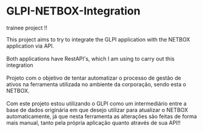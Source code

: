 # GLPI-NETBOX-Integration
trainee project !!

This project aims to try to integrate the GLPI application with the NETBOX application via API.
<br>
<br>
Both applications have RestAPI's, which I am using to carry out this integration
<br>
<br>
Projeto com o objetivo de tentar automatizar o processo de gestão de ativos na ferramenta utilizada no ambiente da corporação, sendo esta o NETBOX.
<br>
<br>
Com este projeto estou utilizando o GLPI como um intermediário entre a base de dados originária em que desejo utilizar para atualizar o NETBOX automaticamente, já que nesta ferramenta as alterações são feitas de forma mais manual, tanto pela própria aplicação quanto através de sua API!!

  
